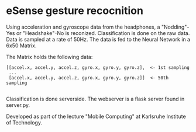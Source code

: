 # eSense gesture recocnition

Using acceleration and gyroscope data from the headphones, a "Nodding"-Yes or "Headshake"-No is reconized.
Classification is done on the raw data. Data is sampled at a rate of 50Hz.
The data is fed to the Neural Network in a 6x50 Matrix.

The Matrix holds the following data:
```
[[accel.x, accel.y, accel.z, gyro.x, gyro.y, gyro.z],  <- 1st sampling
 ...
 [accel.x, accel.y, accel.z, gyro.x, gyro.y, gyro.z]]  <- 50th sampling
 
```

Classification is done serverside. 
The webserver is a flask server found in server.py.




Developed as part of the lecture "Mobile Computing" at Karlsruhe Institute of Technology.

